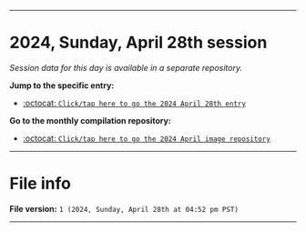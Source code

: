 
***

# 2024, Sunday, April 28th session

_Session data for this day is available in a separate repository._

**Jump to the specific entry:**

- [:octocat: `Click/tap here to go the 2024 April 28th entry`](https://github.com/seanpm2001/SeansLifeArchive_Images_ModernSmurfsVillage_Y2024_V4/tree/SeansLifeArchive_ModernSmurfsVillage_Y2024_V4_Main-dev/04_April/28/)

**Go to the monthly compilation repository:**

- [:octocat: `Click/tap here to go the 2024 April image repository`](https://github.com/seanpm2001/SeansLifeArchive_Images_ModernSmurfsVillage_Y2024_V4/)

***

# File info

**File version:** `1 (2024, Sunday, April 28th at 04:52 pm PST)`

***
